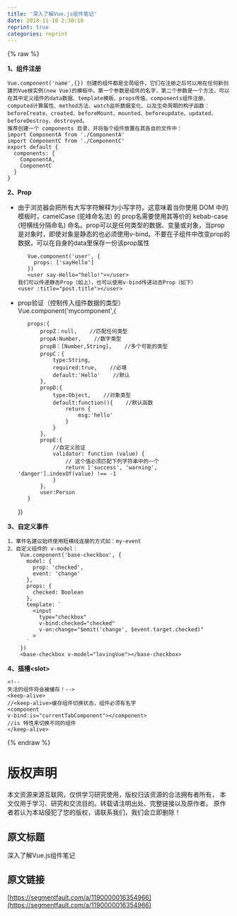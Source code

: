 ```yaml
---
title: '深入了解Vue.js组件笔记' 
date: 2018-11-10 2:30:10
reprint: true
categories: reprint
---
```


{% raw %}
<p><strong>1&#x3001;&#x7EC4;&#x4EF6;&#x6CE8;&#x518C;</strong></p><div class="widget-codetool" style="display:none"><div class="widget-codetool--inner"><span class="selectCode code-tool" data-toggle="tooltip" data-placement="top" title="" data-original-title="&#x5168;&#x9009;"></span> <span type="button" class="copyCode code-tool" data-toggle="tooltip" data-placement="top" data-clipboard-text="Vue.component(&apos;name&apos;,{}) &#x521B;&#x5EFA;&#x7684;&#x7EC4;&#x4EF6;&#x90FD;&#x662F;&#x5168;&#x5C40;&#x7EC4;&#x4EF6;&#xFF0C;&#x5B83;&#x4EEC;&#x5728;&#x6CE8;&#x518C;&#x4E4B;&#x540E;&#x53EF;&#x4EE5;&#x7528;&#x5728;&#x4EFB;&#x4F55;&#x65B0;&#x521B;&#x5EFA;&#x7684;Vue&#x6839;&#x5B9E;&#x4F8B;(new Vue)&#x7684;&#x6A21;&#x677F;&#x4E2D;&#x3002;&#x7B2C;&#x4E00;&#x4E2A;&#x53C2;&#x6570;&#x662F;&#x7EC4;&#x4EF6;&#x7684;&#x540D;&#x5B57;&#xFF0C;&#x7B2C;&#x4E8C;&#x4E2A;&#x53C2;&#x6570;&#x662F;&#x4E00;&#x4E2A;&#x65B9;&#x6CD5;&#xFF0C;&#x53EF;&#x4EE5;&#x5728;&#x5176;&#x4E2D;&#x5B9A;&#x4E49;&#x7EC4;&#x4EF6;&#x7684;data&#x6570;&#x636E;&#x3001;template&#x6A21;&#x677F;&#x3001;props&#x4F20;&#x503C;&#x3001;components&#x7EC4;&#x4EF6;&#x6CE8;&#x518C;&#x3001;computed&#x8BA1;&#x7B97;&#x5C5E;&#x6027;&#x3001;method&#x65B9;&#x6CD5;&#x3001;watch&#x76D1;&#x542C;&#x6570;&#x636E;&#x53D8;&#x5316;&#x3001;&#x4EE5;&#x53CA;&#x751F;&#x547D;&#x5468;&#x671F;&#x7684;&#x6784;&#x5B50;&#x51FD;&#x6570;&#xFF1A;beforeCreate&#x3001;created&#x3001;beforeMount&#x3001;mounted&#x3001;beforeupdate&#x3001;updated&#x3001;beforeDestroy&#x3001;destroyed&#x3002;
&#x63A8;&#x8350;&#x521B;&#x5EFA;&#x4E00;&#x4E2A; components &#x76EE;&#x5F55;&#xFF0C;&#x5E76;&#x5C06;&#x6BCF;&#x4E2A;&#x7EC4;&#x4EF6;&#x653E;&#x7F6E;&#x5728;&#x5176;&#x5404;&#x81EA;&#x7684;&#x6587;&#x4EF6;&#x4E2D;&#xFF1A;
import ComponentA from &apos;./ComponentA&apos;
import ComponentC from &apos;./ComponentC&apos;
export default {
  components: {
    ComponentA,
    ComponentC
  }
}" title="" data-original-title="&#x590D;&#x5236;"></span> <span type="button" class="saveToNote code-tool" data-toggle="tooltip" data-placement="top" title="" data-original-title="&#x653E;&#x8FDB;&#x7B14;&#x8BB0;"></span></div></div><pre class="hljs oxygene"><code>Vue.component(<span class="hljs-string">&apos;name&apos;</span>,<span class="hljs-comment">{}</span>) &#x521B;&#x5EFA;&#x7684;&#x7EC4;&#x4EF6;&#x90FD;&#x662F;&#x5168;&#x5C40;&#x7EC4;&#x4EF6;&#xFF0C;&#x5B83;&#x4EEC;&#x5728;&#x6CE8;&#x518C;&#x4E4B;&#x540E;&#x53EF;&#x4EE5;&#x7528;&#x5728;&#x4EFB;&#x4F55;&#x65B0;&#x521B;&#x5EFA;&#x7684;Vue&#x6839;&#x5B9E;&#x4F8B;(<span class="hljs-keyword">new</span> Vue)&#x7684;&#x6A21;&#x677F;&#x4E2D;&#x3002;&#x7B2C;&#x4E00;&#x4E2A;&#x53C2;&#x6570;&#x662F;&#x7EC4;&#x4EF6;&#x7684;&#x540D;&#x5B57;&#xFF0C;&#x7B2C;&#x4E8C;&#x4E2A;&#x53C2;&#x6570;&#x662F;&#x4E00;&#x4E2A;&#x65B9;&#x6CD5;&#xFF0C;&#x53EF;&#x4EE5;&#x5728;&#x5176;&#x4E2D;&#x5B9A;&#x4E49;&#x7EC4;&#x4EF6;&#x7684;data&#x6570;&#x636E;&#x3001;template&#x6A21;&#x677F;&#x3001;props&#x4F20;&#x503C;&#x3001;components&#x7EC4;&#x4EF6;&#x6CE8;&#x518C;&#x3001;computed&#x8BA1;&#x7B97;&#x5C5E;&#x6027;&#x3001;<span class="hljs-function"><span class="hljs-keyword">method</span>&#x65B9;&#x6CD5;&#x3001;<span class="hljs-title">watch</span>&#x76D1;&#x542C;&#x6570;&#x636E;&#x53D8;&#x5316;&#x3001;&#x4EE5;&#x53CA;&#x751F;&#x547D;&#x5468;&#x671F;&#x7684;&#x6784;&#x5B50;&#x51FD;&#x6570;&#xFF1A;<span class="hljs-title">beforeCreate</span>&#x3001;<span class="hljs-title">created</span>&#x3001;<span class="hljs-title">beforeMount</span>&#x3001;<span class="hljs-title">mounted</span>&#x3001;<span class="hljs-title">beforeupdate</span>&#x3001;<span class="hljs-title">updated</span>&#x3001;<span class="hljs-title">beforeDestroy</span>&#x3001;<span class="hljs-title">destroyed</span>&#x3002;
&#x63A8;&#x8350;&#x521B;&#x5EFA;&#x4E00;&#x4E2A; <span class="hljs-title">components</span> &#x76EE;&#x5F55;&#xFF0C;&#x5E76;&#x5C06;&#x6BCF;&#x4E2A;&#x7EC4;&#x4EF6;&#x653E;&#x7F6E;&#x5728;&#x5176;&#x5404;&#x81EA;&#x7684;&#x6587;&#x4EF6;&#x4E2D;&#xFF1A;
<span class="hljs-title">import</span> <span class="hljs-title">ComponentA</span> <span class="hljs-title">from</span> &apos;./<span class="hljs-title">ComponentA</span>&apos;
<span class="hljs-title">import</span> <span class="hljs-title">ComponentC</span> <span class="hljs-title">from</span> &apos;./<span class="hljs-title">ComponentC</span>&apos;
<span class="hljs-title">export</span> <span class="hljs-title">default</span> <span class="hljs-comment">{
  components: {
    ComponentA,
    ComponentC
  }</span>
}</span></code></pre><p><strong>2&#x3001;Prop</strong></p><ul><li><p>&#x7531;&#x4E8E;&#x6D4F;&#x89C8;&#x5668;&#x4F1A;&#x628A;&#x6240;&#x6709;&#x5927;&#x5199;&#x5B57;&#x7B26;&#x89E3;&#x91CA;&#x4E3A;&#x5C0F;&#x5199;&#x5B57;&#x7B26;&#x3002;&#x8FD9;&#x610F;&#x5473;&#x7740;&#x5F53;&#x4F60;&#x4F7F;&#x7528; DOM &#x4E2D;&#x7684;&#x6A21;&#x677F;&#x65F6;&#xFF0C;camelCase (&#x9A7C;&#x5CF0;&#x547D;&#x540D;&#x6CD5;) &#x7684; prop&#x540D;&#x9700;&#x8981;&#x4F7F;&#x7528;&#x5176;&#x7B49;&#x4EF7;&#x7684; kebab-case (&#x77ED;&#x6A2A;&#x7EBF;&#x5206;&#x9694;&#x547D;&#x540D;) &#x547D;&#x540D;&#x3002;prop&#x53EF;&#x4EE5;&#x662F;&#x4EFB;&#x4F55;&#x7C7B;&#x578B;&#x7684;&#x6570;&#x636E;&#x3001;&#x53D8;&#x91CF;&#x6216;&#x5BF9;&#x8C61;&#xFF0C;&#x5F53;prop&#x662F;&#x5BF9;&#x8C61;&#x65F6;&#xFF0C;&#x5373;&#x4F7F;&#x5BF9;&#x8C61;&#x662F;&#x9759;&#x6001;&#x7684;&#x4E5F;&#x5FC5;&#x987B;&#x4F7F;&#x7528;v-bind&#x3002;&#x4E0D;&#x8981;&#x5728;&#x5B50;&#x7EC4;&#x4EF6;&#x4E2D;&#x6539;&#x53D8;prop&#x7684;&#x6570;&#x636E;&#xFF0C;&#x53EF;&#x4EE5;&#x5728;&#x81EA;&#x8EAB;&#x7684;data&#x91CC;&#x4FDD;&#x5B58;&#x4E00;&#x4EFD;&#x8BE5;prop&#x5C5E;&#x6027;</p><div class="widget-codetool" style="display:none"><div class="widget-codetool--inner"><span class="selectCode code-tool" data-toggle="tooltip" data-placement="top" title="" data-original-title="&#x5168;&#x9009;"></span> <span type="button" class="copyCode code-tool" data-toggle="tooltip" data-placement="top" data-clipboard-text="   Vue.component(&apos;user&apos;, {
     props: [&apos;sayHello&apos;]
   })
   &lt;user say-Hello=&quot;hello!&quot;&gt;&lt;/user&gt;
&#x6211;&#x4EEC;&#x53EF;&#x4EE5;&#x4F20;&#x9012;&#x9759;&#x6001;Prop&#xFF08;&#x5982;&#x4E0A;&#xFF09;&#xFF0C;&#x4E5F;&#x53EF;&#x4EE5;&#x4F7F;&#x7528;v-bind&#x4F20;&#x9012;&#x52A8;&#x6001;Prop&#xFF08;&#x5982;&#x4E0B;&#xFF09;
&lt;user :title=&quot;post.title&quot;&gt;&lt;/user&gt;
" title="" data-original-title="&#x590D;&#x5236;"></span> <span type="button" class="saveToNote code-tool" data-toggle="tooltip" data-placement="top" title="" data-original-title="&#x653E;&#x8FDB;&#x7B14;&#x8BB0;"></span></div></div><pre class="hljs javascript"><code>   Vue.component(<span class="hljs-string">&apos;user&apos;</span>, {
     <span class="hljs-attr">props</span>: [<span class="hljs-string">&apos;sayHello&apos;</span>]
   })
   &lt;user say-Hello=<span class="hljs-string">&quot;hello!&quot;</span>&gt;<span class="xml"><span class="hljs-tag">&lt;/<span class="hljs-name">user</span>&gt;</span></span>
&#x6211;&#x4EEC;&#x53EF;&#x4EE5;&#x4F20;&#x9012;&#x9759;&#x6001;Prop&#xFF08;&#x5982;&#x4E0A;&#xFF09;&#xFF0C;&#x4E5F;&#x53EF;&#x4EE5;&#x4F7F;&#x7528;v-bind&#x4F20;&#x9012;&#x52A8;&#x6001;Prop&#xFF08;&#x5982;&#x4E0B;&#xFF09;
&lt;user :title=<span class="hljs-string">&quot;post.title&quot;</span>&gt;<span class="xml"><span class="hljs-tag">&lt;/<span class="hljs-name">user</span>&gt;</span></span>
</code></pre></li><li><p>prop&#x9A8C;&#x8BC1;&#xFF08;&#x63A7;&#x5236;&#x4F20;&#x5165;&#x7EC4;&#x4EF6;&#x6570;&#x636E;&#x7684;&#x7C7B;&#x578B;&#xFF09;<br>Vue.component(&apos;mycomponent&apos;,{</p><div class="widget-codetool" style="display:none"><div class="widget-codetool--inner"><span class="selectCode code-tool" data-toggle="tooltip" data-placement="top" title="" data-original-title="&#x5168;&#x9009;"></span> <span type="button" class="copyCode code-tool" data-toggle="tooltip" data-placement="top" data-clipboard-text="   props:{
       propZ&#xFF1A;null,    //&#x5339;&#x914D;&#x4EFB;&#x4F55;&#x7C7B;&#x578B;
       propA:Number,    //&#x6570;&#x5B57;&#x7C7B;&#x578B;
       propB&#xFF1A;[Number,String],    //&#x591A;&#x4E2A;&#x53EF;&#x80FD;&#x7684;&#x7C7B;&#x578B;
       propC&#xFF1A;{
           type:String,
           required:true,    //&#x5FC5;&#x586B;
           default:&apos;Hello&apos;    //&#x9ED8;&#x8BA4;
       },
       propD:{
           type:Object,    //&#x5BF9;&#x8C61;&#x7C7B;&#x578B;
           default:function(){    //&#x9ED8;&#x8BA4;&#x51FD;&#x6570;
               return {
                   msg:&apos;hello&apos;
               }
           }
       },
       propE:{
           //&#x81EA;&#x5B9A;&#x4E49;&#x9A8C;&#x8BC1;
           validator: function (value) {
               // &#x8FD9;&#x4E2A;&#x503C;&#x5FC5;&#x987B;&#x5339;&#x914D;&#x4E0B;&#x5217;&#x5B57;&#x7B26;&#x4E32;&#x4E2D;&#x7684;&#x4E00;&#x4E2A;
               return [&apos;success&apos;, &apos;warning&apos;, &apos;danger&apos;].indexOf(value) !== -1
           }
       },
       user:Person
   }" title="" data-original-title="&#x590D;&#x5236;"></span> <span type="button" class="saveToNote code-tool" data-toggle="tooltip" data-placement="top" title="" data-original-title="&#x653E;&#x8FDB;&#x7B14;&#x8BB0;"></span></div></div><pre class="hljs javascript"><code>   props:{
       propZ&#xFF1A;<span class="hljs-literal">null</span>,    <span class="hljs-comment">//&#x5339;&#x914D;&#x4EFB;&#x4F55;&#x7C7B;&#x578B;</span>
       propA:<span class="hljs-built_in">Number</span>,    <span class="hljs-comment">//&#x6570;&#x5B57;&#x7C7B;&#x578B;</span>
       propB&#xFF1A;[<span class="hljs-built_in">Number</span>,<span class="hljs-built_in">String</span>],    <span class="hljs-comment">//&#x591A;&#x4E2A;&#x53EF;&#x80FD;&#x7684;&#x7C7B;&#x578B;</span>
       propC&#xFF1A;{
           <span class="hljs-attr">type</span>:<span class="hljs-built_in">String</span>,
           <span class="hljs-attr">required</span>:<span class="hljs-literal">true</span>,    <span class="hljs-comment">//&#x5FC5;&#x586B;</span>
           <span class="hljs-keyword">default</span>:<span class="hljs-string">&apos;Hello&apos;</span>    <span class="hljs-comment">//&#x9ED8;&#x8BA4;</span>
       },
       <span class="hljs-attr">propD</span>:{
           <span class="hljs-attr">type</span>:<span class="hljs-built_in">Object</span>,    <span class="hljs-comment">//&#x5BF9;&#x8C61;&#x7C7B;&#x578B;</span>
           <span class="hljs-keyword">default</span>:<span class="hljs-function"><span class="hljs-keyword">function</span>(<span class="hljs-params"></span>)</span>{    <span class="hljs-comment">//&#x9ED8;&#x8BA4;&#x51FD;&#x6570;</span>
               <span class="hljs-keyword">return</span> {
                   <span class="hljs-attr">msg</span>:<span class="hljs-string">&apos;hello&apos;</span>
               }
           }
       },
       <span class="hljs-attr">propE</span>:{
           <span class="hljs-comment">//&#x81EA;&#x5B9A;&#x4E49;&#x9A8C;&#x8BC1;</span>
           validator: <span class="hljs-function"><span class="hljs-keyword">function</span> (<span class="hljs-params">value</span>) </span>{
               <span class="hljs-comment">// &#x8FD9;&#x4E2A;&#x503C;&#x5FC5;&#x987B;&#x5339;&#x914D;&#x4E0B;&#x5217;&#x5B57;&#x7B26;&#x4E32;&#x4E2D;&#x7684;&#x4E00;&#x4E2A;</span>
               <span class="hljs-keyword">return</span> [<span class="hljs-string">&apos;success&apos;</span>, <span class="hljs-string">&apos;warning&apos;</span>, <span class="hljs-string">&apos;danger&apos;</span>].indexOf(value) !== <span class="hljs-number">-1</span>
           }
       },
       <span class="hljs-attr">user</span>:Person
   }</code></pre><p>})</p></li></ul><p><strong>3&#x3001;&#x81EA;&#x5B9A;&#x4E49;&#x4E8B;&#x4EF6;</strong></p><div class="widget-codetool" style="display:none"><div class="widget-codetool--inner"><span class="selectCode code-tool" data-toggle="tooltip" data-placement="top" title="" data-original-title="&#x5168;&#x9009;"></span> <span type="button" class="copyCode code-tool" data-toggle="tooltip" data-placement="top" data-clipboard-text="1&#x3001;&#x4E8B;&#x4EF6;&#x540D;&#x5EFA;&#x8BAE;&#x59CB;&#x7EC8;&#x4F7F;&#x7528;&#x77ED;&#x6A2A;&#x7EBF;&#x8FDE;&#x63A5;&#x7684;&#x65B9;&#x5F0F;&#x5982;&#xFF1A;my-event
2&#x3001;&#x81EA;&#x5B9A;&#x4E49;&#x7EC4;&#x4EF6;&#x7684; v-model&#xFF1A;
    Vue.component(&apos;base-checkbox&apos;, {
      model: {
        prop: &apos;checked&apos;,
        event: &apos;change&apos;
      },
      props: {
        checked: Boolean
      },
      template: `
        &lt;input
          type=&quot;checkbox&quot;
          v-bind:checked=&quot;checked&quot;
          v-on:change=&quot;$emit(&apos;change&apos;, $event.target.checked)&quot;
        &gt;
      `
    })
    &lt;base-checkbox v-model=&quot;lovingVue&quot;&gt;&lt;/base-checkbox&gt;" title="" data-original-title="&#x590D;&#x5236;"></span> <span type="button" class="saveToNote code-tool" data-toggle="tooltip" data-placement="top" title="" data-original-title="&#x653E;&#x8FDB;&#x7B14;&#x8BB0;"></span></div></div><pre class="hljs vim"><code><span class="hljs-number">1</span>&#x3001;&#x4E8B;&#x4EF6;&#x540D;&#x5EFA;&#x8BAE;&#x59CB;&#x7EC8;&#x4F7F;&#x7528;&#x77ED;&#x6A2A;&#x7EBF;&#x8FDE;&#x63A5;&#x7684;&#x65B9;&#x5F0F;&#x5982;&#xFF1A;my-event
<span class="hljs-number">2</span>&#x3001;&#x81EA;&#x5B9A;&#x4E49;&#x7EC4;&#x4EF6;&#x7684; v-model&#xFF1A;
    Vue.component(<span class="hljs-string">&apos;base-checkbox&apos;</span>, {
      <span class="hljs-keyword">mode</span><span class="hljs-variable">l:</span> {
        prop: <span class="hljs-string">&apos;checked&apos;</span>,
        even<span class="hljs-variable">t:</span> <span class="hljs-string">&apos;change&apos;</span>
      },
      prop<span class="hljs-variable">s:</span> {
        checked: Boolean
      },
      template: `
        &lt;<span class="hljs-built_in">input</span>
          <span class="hljs-built_in">type</span>=<span class="hljs-string">&quot;checkbox&quot;</span>
          v-bind:checked=<span class="hljs-string">&quot;checked&quot;</span>
          v-<span class="hljs-keyword">on</span>:<span class="hljs-keyword">change</span>=<span class="hljs-string">&quot;$emit(&apos;change&apos;, $event.target.checked)&quot;</span>
        &gt;
      `
    })
    &lt;base-checkbox v-model=<span class="hljs-string">&quot;lovingVue&quot;</span>&gt;&lt;/base-checkbox&gt;</code></pre><p><strong>4&#x3001;&#x63D2;&#x69FD;&lt;slot&gt;</strong></p><div class="widget-codetool" style="display:none"><div class="widget-codetool--inner"><span class="selectCode code-tool" data-toggle="tooltip" data-placement="top" title="" data-original-title="&#x5168;&#x9009;"></span> <span type="button" class="copyCode code-tool" data-toggle="tooltip" data-placement="top" data-clipboard-text="1&#x3001;&#x7EC4;&#x4EF6;&#xFF1A;&lt;base-layout&gt;&#xFF1A;
    &lt;div class=&quot;container&quot;&gt;
        &lt;header&gt;
            &lt;slot name=&quot;header&quot;&gt;&lt;/slot&gt;
        &lt;/header&gt;
        &lt;main&gt;
            &lt;slot&gt;&lt;/slot&gt;
        &lt;/main&gt;
        &lt;footer&gt;
            &lt;slot name=&apos;footer&apos;&gt;&lt;/slot&gt;
        &lt;/footer&gt;
        &lt;slot name=&quot;footer&quot;&gt;&lt;/slot&gt;
    &lt;/div&gt;
    
    &lt;base-layout&gt;
        &lt;template slot=&apos;header&apos;&gt;
            &lt;h3&gt;&#x6211;&#x662F;Header&lt;/h3&gt;
        &lt;/template&gt;
        &lt;p&gt;&#x6211;&#x6CA1;&#x6709;&#x540D;&#x5B57;&lt;/p&gt;
        &lt;p&gt;&#x663E;&#x793A;&#x5728;&#x9ED8;&#x8BA4;&#x63D2;&#x69FD;&lt;/p&gt;
        &lt;h3 slot=&apos;footer&apos;&gt;&#x5177;&#x540D;&#x63D2;&#x69FD;2&lt;/h3&gt;
    &lt;/base-layout&gt;
    &#x7ED3;&#x679C;&#xFF1A;
    &lt;div class=&quot;container&quot;&gt;
        &lt;header&gt;
            &lt;h3&gt;&#x6211;&#x662F;Header&lt;/h3&gt;
        &lt;/header&gt;
        &lt;main&gt;
            &lt;p&gt;&#x6211;&#x6CA1;&#x6709;&#x540D;&#x5B57;&lt;/p&gt;
            &lt;p&gt;&#x663E;&#x793A;&#x5728;&#x9ED8;&#x8BA4;&#x63D2;&#x69FD;&lt;/p&gt;
        &lt;/main&gt;
        &lt;footer&gt;
            &lt;h3&gt;&#x5177;&#x540D;&#x63D2;&#x69FD;2&lt;/h3&gt;
        &lt;/footer&gt;
    &lt;/div&gt;" title="" data-original-title="&#x590D;&#x5236;"></span> <span type="button" class="saveToNote code-tool" data-toggle="tooltip" data-placement="top" title="" data-original-title="&#x653E;&#x8FDB;&#x7B14;&#x8BB0;"></span></div></div><pre class="hljs xml"><code>1&#x3001;&#x7EC4;&#x4EF6;&#xFF1A;<span class="hljs-tag">&lt;<span class="hljs-name">base-layout</span>&gt;</span>&#xFF1A;
    <span class="hljs-tag">&lt;<span class="hljs-name">div</span> <span class="hljs-attr">class</span>=<span class="hljs-string">&quot;container&quot;</span>&gt;</span>
        <span class="hljs-tag">&lt;<span class="hljs-name">header</span>&gt;</span>
            <span class="hljs-tag">&lt;<span class="hljs-name">slot</span> <span class="hljs-attr">name</span>=<span class="hljs-string">&quot;header&quot;</span>&gt;</span><span class="hljs-tag">&lt;/<span class="hljs-name">slot</span>&gt;</span>
        <span class="hljs-tag">&lt;/<span class="hljs-name">header</span>&gt;</span>
        <span class="hljs-tag">&lt;<span class="hljs-name">main</span>&gt;</span>
            <span class="hljs-tag">&lt;<span class="hljs-name">slot</span>&gt;</span><span class="hljs-tag">&lt;/<span class="hljs-name">slot</span>&gt;</span>
        <span class="hljs-tag">&lt;/<span class="hljs-name">main</span>&gt;</span>
        <span class="hljs-tag">&lt;<span class="hljs-name">footer</span>&gt;</span>
            <span class="hljs-tag">&lt;<span class="hljs-name">slot</span> <span class="hljs-attr">name</span>=<span class="hljs-string">&apos;footer&apos;</span>&gt;</span><span class="hljs-tag">&lt;/<span class="hljs-name">slot</span>&gt;</span>
        <span class="hljs-tag">&lt;/<span class="hljs-name">footer</span>&gt;</span>
        <span class="hljs-tag">&lt;<span class="hljs-name">slot</span> <span class="hljs-attr">name</span>=<span class="hljs-string">&quot;footer&quot;</span>&gt;</span><span class="hljs-tag">&lt;/<span class="hljs-name">slot</span>&gt;</span>
    <span class="hljs-tag">&lt;/<span class="hljs-name">div</span>&gt;</span>
    
    <span class="hljs-tag">&lt;<span class="hljs-name">base-layout</span>&gt;</span>
        <span class="hljs-tag">&lt;<span class="hljs-name">template</span> <span class="hljs-attr">slot</span>=<span class="hljs-string">&apos;header&apos;</span>&gt;</span>
            <span class="hljs-tag">&lt;<span class="hljs-name">h3</span>&gt;</span>&#x6211;&#x662F;Header<span class="hljs-tag">&lt;/<span class="hljs-name">h3</span>&gt;</span>
        <span class="hljs-tag">&lt;/<span class="hljs-name">template</span>&gt;</span>
        <span class="hljs-tag">&lt;<span class="hljs-name">p</span>&gt;</span>&#x6211;&#x6CA1;&#x6709;&#x540D;&#x5B57;<span class="hljs-tag">&lt;/<span class="hljs-name">p</span>&gt;</span>
        <span class="hljs-tag">&lt;<span class="hljs-name">p</span>&gt;</span>&#x663E;&#x793A;&#x5728;&#x9ED8;&#x8BA4;&#x63D2;&#x69FD;<span class="hljs-tag">&lt;/<span class="hljs-name">p</span>&gt;</span>
        <span class="hljs-tag">&lt;<span class="hljs-name">h3</span> <span class="hljs-attr">slot</span>=<span class="hljs-string">&apos;footer&apos;</span>&gt;</span>&#x5177;&#x540D;&#x63D2;&#x69FD;2<span class="hljs-tag">&lt;/<span class="hljs-name">h3</span>&gt;</span>
    <span class="hljs-tag">&lt;/<span class="hljs-name">base-layout</span>&gt;</span>
    &#x7ED3;&#x679C;&#xFF1A;
    <span class="hljs-tag">&lt;<span class="hljs-name">div</span> <span class="hljs-attr">class</span>=<span class="hljs-string">&quot;container&quot;</span>&gt;</span>
        <span class="hljs-tag">&lt;<span class="hljs-name">header</span>&gt;</span>
            <span class="hljs-tag">&lt;<span class="hljs-name">h3</span>&gt;</span>&#x6211;&#x662F;Header<span class="hljs-tag">&lt;/<span class="hljs-name">h3</span>&gt;</span>
        <span class="hljs-tag">&lt;/<span class="hljs-name">header</span>&gt;</span>
        <span class="hljs-tag">&lt;<span class="hljs-name">main</span>&gt;</span>
            <span class="hljs-tag">&lt;<span class="hljs-name">p</span>&gt;</span>&#x6211;&#x6CA1;&#x6709;&#x540D;&#x5B57;<span class="hljs-tag">&lt;/<span class="hljs-name">p</span>&gt;</span>
            <span class="hljs-tag">&lt;<span class="hljs-name">p</span>&gt;</span>&#x663E;&#x793A;&#x5728;&#x9ED8;&#x8BA4;&#x63D2;&#x69FD;<span class="hljs-tag">&lt;/<span class="hljs-name">p</span>&gt;</span>
        <span class="hljs-tag">&lt;/<span class="hljs-name">main</span>&gt;</span>
        <span class="hljs-tag">&lt;<span class="hljs-name">footer</span>&gt;</span>
            <span class="hljs-tag">&lt;<span class="hljs-name">h3</span>&gt;</span>&#x5177;&#x540D;&#x63D2;&#x69FD;2<span class="hljs-tag">&lt;/<span class="hljs-name">h3</span>&gt;</span>
        <span class="hljs-tag">&lt;/<span class="hljs-name">footer</span>&gt;</span>
    <span class="hljs-tag">&lt;/<span class="hljs-name">div</span>&gt;</span></code></pre><p><strong>5&#x3001;&#x52A8;&#x6001;&#x7EC4;&#x4EF6;&#x4E0E;&#x5F02;&#x6B65;&#x7EC4;&#x4EF6;</strong></p><div class="widget-codetool" style="display:none"><div class="widget-codetool--inner"><span class="selectCode code-tool" data-toggle="tooltip" data-placement="top" title="" data-original-title="&#x5168;&#x9009;"></span> <span type="button" class="copyCode code-tool" data-toggle="tooltip" data-placement="top" data-clipboard-text="&lt;!-- &#x5931;&#x6D3B;&#x7684;&#x7EC4;&#x4EF6;&#x5C06;&#x4F1A;&#x88AB;&#x7F13;&#x5B58;&#xFF01;--&gt;
&lt;keep-alive&gt;    //&lt;keep-alive&gt;&#x7F13;&#x5B58;&#x7EC4;&#x4EF6;&#x5207;&#x6362;&#x72B6;&#x6001;&#xFF0C;&#x7EC4;&#x4EF6;&#x5FC5;&#x987B;&#x6709;&#x540D;&#x5B57;
  &lt;component v-bind:is=&quot;currentTabComponent&quot;&gt;&lt;/component&gt;    //is &#x7279;&#x6027;&#x6765;&#x5207;&#x6362;&#x4E0D;&#x540C;&#x7684;&#x7EC4;&#x4EF6;
&lt;/keep-alive&gt;" title="" data-original-title="&#x590D;&#x5236;"></span> <span type="button" class="saveToNote code-tool" data-toggle="tooltip" data-placement="top" title="" data-original-title="&#x653E;&#x8FDB;&#x7B14;&#x8BB0;"></span></div></div><pre class="hljs xml"><code><span class="hljs-comment">&lt;!-- &#x5931;&#x6D3B;&#x7684;&#x7EC4;&#x4EF6;&#x5C06;&#x4F1A;&#x88AB;&#x7F13;&#x5B58;&#xFF01;--&gt;</span>
<span class="hljs-tag">&lt;<span class="hljs-name">keep-alive</span>&gt;</span>    //<span class="hljs-tag">&lt;<span class="hljs-name">keep-alive</span>&gt;</span>&#x7F13;&#x5B58;&#x7EC4;&#x4EF6;&#x5207;&#x6362;&#x72B6;&#x6001;&#xFF0C;&#x7EC4;&#x4EF6;&#x5FC5;&#x987B;&#x6709;&#x540D;&#x5B57;
  <span class="hljs-tag">&lt;<span class="hljs-name">component</span> <span class="hljs-attr">v-bind:is</span>=<span class="hljs-string">&quot;currentTabComponent&quot;</span>&gt;</span><span class="hljs-tag">&lt;/<span class="hljs-name">component</span>&gt;</span>    //is &#x7279;&#x6027;&#x6765;&#x5207;&#x6362;&#x4E0D;&#x540C;&#x7684;&#x7EC4;&#x4EF6;
<span class="hljs-tag">&lt;/<span class="hljs-name">keep-alive</span>&gt;</span></code></pre>
{% endraw %}

# 版权声明
本文资源来源互联网，仅供学习研究使用，版权归该资源的合法拥有者所有，
本文仅用于学习、研究和交流目的。转载请注明出处、完整链接以及原作者。
原作者若认为本站侵犯了您的版权，请联系我们，我们会立即删除！

## 原文标题
深入了解Vue.js组件笔记

## 原文链接
[https://segmentfault.com/a/1190000016354966](https://segmentfault.com/a/1190000016354966)

